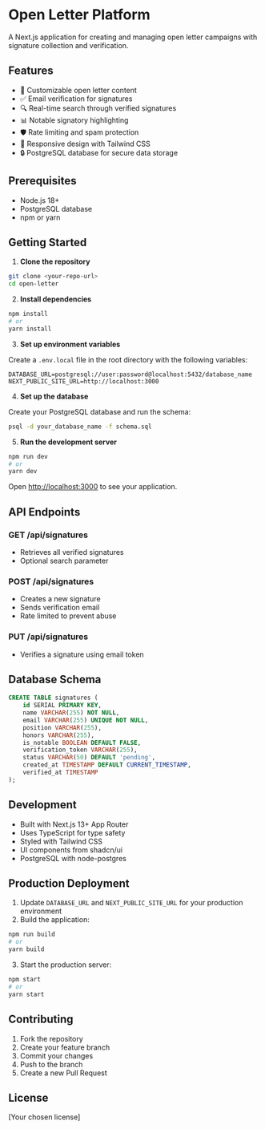 # Open Letter Platform

A Next.js application for creating and managing open letter campaigns with signature collection and verification.

## Features

- 📝 Customizable open letter content
- ✅ Email verification for signatures
- 🔍 Real-time search through verified signatures
- 📊 Notable signatory highlighting
- 🛡️ Rate limiting and spam protection
- 🎨 Responsive design with Tailwind CSS
- 🔒 PostgreSQL database for secure data storage

## Prerequisites

- Node.js 18+ 
- PostgreSQL database
- npm or yarn

## Getting Started

1. **Clone the repository**

```bash
git clone <your-repo-url>
cd open-letter
```

2. **Install dependencies**

```bash
npm install
# or
yarn install
```

3. **Set up environment variables**

Create a `.env.local` file in the root directory with the following variables:

```env
DATABASE_URL=postgresql://user:password@localhost:5432/database_name
NEXT_PUBLIC_SITE_URL=http://localhost:3000
```

4. **Set up the database**

Create your PostgreSQL database and run the schema:

```bash
psql -d your_database_name -f schema.sql
```

5. **Run the development server**

```bash
npm run dev
# or
yarn dev
```

Open [http://localhost:3000](http://localhost:3000) to see your application.

## API Endpoints

### GET /api/signatures
- Retrieves all verified signatures
- Optional search parameter

### POST /api/signatures
- Creates a new signature
- Sends verification email
- Rate limited to prevent abuse

### PUT /api/signatures
- Verifies a signature using email token

## Database Schema

```sql
CREATE TABLE signatures (
    id SERIAL PRIMARY KEY,
    name VARCHAR(255) NOT NULL,
    email VARCHAR(255) UNIQUE NOT NULL,
    position VARCHAR(255),
    honors VARCHAR(255),
    is_notable BOOLEAN DEFAULT FALSE,
    verification_token VARCHAR(255),
    status VARCHAR(50) DEFAULT 'pending',
    created_at TIMESTAMP DEFAULT CURRENT_TIMESTAMP,
    verified_at TIMESTAMP
);
```

## Development

- Built with Next.js 13+ App Router
- Uses TypeScript for type safety
- Styled with Tailwind CSS
- UI components from shadcn/ui
- PostgreSQL with node-postgres

## Production Deployment

1. Update `DATABASE_URL` and `NEXT_PUBLIC_SITE_URL` for your production environment
2. Build the application:

```bash
npm run build
# or
yarn build
```

3. Start the production server:

```bash
npm start
# or
yarn start
```

## Contributing

1. Fork the repository
2. Create your feature branch
3. Commit your changes
4. Push to the branch
5. Create a new Pull Request

## License

[Your chosen license]